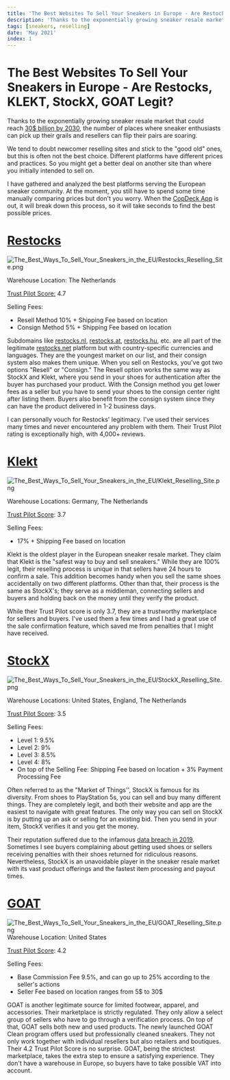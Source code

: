 ```yaml
---
title: 'The Best Websites To Sell Your Sneakers in Europe - Are Restocks, KLEKT, StockX, GOAT Legit?'
description: 'Thanks to the exponentially growing sneaker resale market that could reach 30$ billion by 2030, the number of places where sneaker enthusiasts can pick up their grails and resellers can flip their pairs are soaring.'
tags: [sneakers, reselling]
date: 'May 2021'
index: 1
---
```


# The Best Websites To Sell Your Sneakers in Europe - Are Restocks, KLEKT, StockX, GOAT Legit?

Thanks to the exponentially growing sneaker resale market that could reach [30$ billion by 2030](https://finance.yahoo.com/news/global-sneaker-resale-market-could-reach-30-billion-by-2030-cowen-191003371.html), the number of places where sneaker enthusiasts can pick up their grails and resellers can flip their pairs are soaring.

We tend to doubt newcomer reselling sites and stick to the "good old" ones, but this is often not the best choice. Different platforms have different prices and practices. So you might get a better deal on another site than where you initially intended to sell on.

I have gathered and analyzed the best platforms serving the European sneaker community. At the moment, you still have to spend some time manually comparing prices but don't you worry. When the [CopDeck App](http://www.copdeck.com) is out, it will break down this process, so it will take seconds to find the best possible prices.

# [Restocks](https://restocks.net/)

![The_Best_Ways_To_Sell_Your_Sneakers_in_the_EU/Restocks_Reselling_Site.png](/images/posts/the_best_websites_to_sell_your_sneakers_in_europe/the_best_websites_to_sell_your_sneakers_in_europe-restocks.png)

Warehouse Location: The Netherlands

[Trust Pilot Score:](https://www.trustpilot.com/review/restocks.net?utm_medium=trustbox&utm_source=MicroCombo) 4.7

Selling Fees:

-   Resell Method 10% + Shipping Fee based on location
-   Consign Method 5% + Shipping Fee based on location

Subdomains like [restocks.nl](http://restocks.nl/), [restocks.at](http://restocks.at/), [restocks.hu](http://restocks.hu/), etc. are all part of the legitimate [restocks.net](http://restocks.net) platform but with country-specific currencies and languages. They are the youngest market on our list, and their consign system also makes them unique. When you sell on Restocks, you've got two options "Resell" or "Consign." The Resell option works the same way as StockX and Klekt, where you send in your shoes for authentication after the buyer has purchased your product. With the Consign method you get lower fees as a seller but you have to send your shoes to the consign center right after listing them. Buyers also benefit from the consign system since they can have the product delivered in 1-2 business days.

I can personally vouch for Restocks' legitimacy. I've used their services many times and never encountered any problem with them. Their Trust Pilot rating is exceptionally high, with 4,000+ reviews.

# [Klekt](https://www.klekt.com/)

![The_Best_Ways_To_Sell_Your_Sneakers_in_the_EU/Klekt_Reselling_Site.png](/images/posts/the_best_websites_to_sell_your_sneakers_in_europe/the_best_websites_to_sell_your_sneakers_in_europe-klekt.png)

Warehouse Locations: Germany, The Netherlands

[Trust Pilot Score](https://www.trustpilot.com/review/www.klekt.com): 3.7

Selling Fees:

-   17% + Shipping Fee based on location

Klekt is the oldest player in the European sneaker resale market. They claim that Klekt is the "safest way to buy and sell sneakers." While they are 100% legit, their reselling process is unique in that sellers have 24 hours to confirm a sale. This addition becomes handy when you sell the same shoes accidentally on two different platforms. Other than that, their process is the same as StockX's; they serve as a middleman, connecting sellers and buyers and holding back on the money until they verify the product.

While their Trust Pilot score is only 3.7, they are a trustworthy marketplace for sellers and buyers. I've used them a few times and I had a great use of the sale confirmation feature, which saved me from penalties that I might have received.

# [StockX](https://stockx.com/)

![The_Best_Ways_To_Sell_Your_Sneakers_in_the_EU/StockX_Reselling_Site.png](/images/posts/the_best_websites_to_sell_your_sneakers_in_europe/the_best_websites_to_sell_your_sneakers_in_europe-stockx.png)

Warehouse Locations: United States, England, The Netherlands

[Trust Pilot Score](https://www.trustpilot.com/review/stockx.com): 3.5

Selling Fees:

-   Level 1: 9.5%
-   Level 2: 9%
-   Level 3: 8.5%
-   Level 4: 8%
-   On top of the Selling Fee: Shipping Fee based on location + 3% Payment Processing Fee

Often referred to as the "Market of Things'', StockX is famous for its diversity. From shoes to PlayStation 5s, you can sell and buy many different things. They are completely legit, and both their website and app are the easiest to navigate with great features. The only way you can sell on StockX is by putting up an ask or selling for an existing bid. Then you send in your item, StockX verifies it and you get the money.

Their reputation suffered due to the infamous [data breach in 2019](https://techcrunch.com/2019/08/03/stockx-hacked-millions-records/). Sometimes I see buyers complaining about getting used shoes or sellers receiving penalties with their shoes returned for ridiculous reasons. Nevertheless, StockX is an unavoidable player in the sneaker resale market with its vast product offerings and the fastest item processing and payout times.

# [GOAT](https://www.goat.com/)

![The_Best_Ways_To_Sell_Your_Sneakers_in_the_EU/GOAT_Reselling_Site.png](/images/posts/the_best_websites_to_sell_your_sneakers_in_europe/the_best_websites_to_sell_your_sneakers_in_europe-goat.png)
Warehouse Location: United States

[Trust Pilot Score](https://www.trustpilot.com/review/goat.com): 4.2

Selling Fees:

-   Base Commission Fee 9.5%, and can go up to 25% according to the seller's actions
-   Seller Fee based on location ranges from 5$ to 30$

GOAT is another legitimate source for limited footwear, apparel, and accessories. Their marketplace is strictly regulated. They only allow a select group of sellers who have to go through a verification process. On top of that, GOAT sells both new and used products. The newly launched GOAT Clean program offers used but professionally cleaned sneakers. They not only work together with individual resellers but also retailers and boutiques.
Their 4.2 Trust Pilot Score is no surprise. GOAT, being the strictest marketplace, takes the extra step to ensure a satisfying experience. They don't have a warehouse in Europe, so buyers have to take possible VAT into account.
